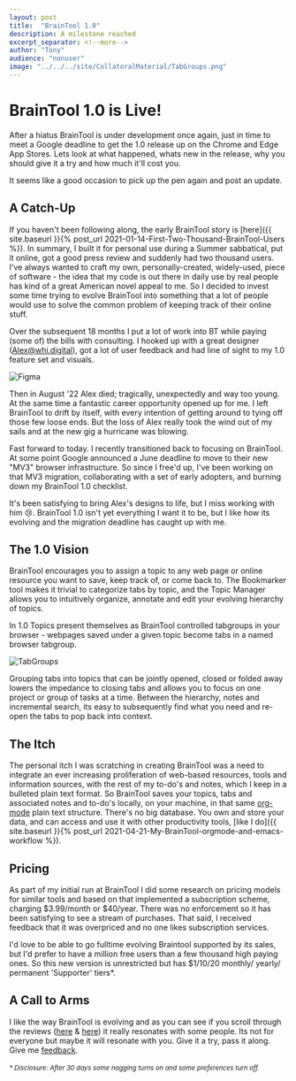 ```yaml
---
layout: post
title:  "BrainTool 1.0"
description: A milestone reached
excerpt_separator: <!--more-->
author: "Tony"
audience: "nonuser"
image: "../../../site/CollatoralMaterial/TabGroups.png"
---
```

# BrainTool 1.0 is Live!
<!--start-->
 After a hiatus BrainTool is under development once again, just in time to meet a Google deadline to get the 1.0 release up on the Chrome and Edge App Stores. Lets look at what happened, whats new in the release, why you should give it a try and how much it'll cost you.
 <!--end-->
It seems like a good occasion to pick up the pen again and post an update. 
<!--more-->

## A Catch-Up
If you haven't been following along, the early BrainTool story is [here]({{ site.baseurl }}{% post_url 2021-01-14-First-Two-Thousand-BrainTool-Users %}). In summary, I built it for personal use during a Summer sabbatical, put it online, got a good press review and suddenly had two thousand users. I've always wanted to craft my own, personally-created, widely-used, piece of software - the idea that my code is out there in daily use by real people has kind of a great American novel appeal to me. So I decided to invest some time trying to evolve BrainTool into something that a lot of people would use to solve the common problem of keeping track of their online stuff.

Over the subsequent 18 months I put a lot of work into BT while paying (some of) the bills with consulting. I hooked up with a great designer (Alex@whi.digital), got a lot of user feedback and had line of sight to my 1.0 feature set and visuals. 

![Figma](../../../site/postAssets/BT-1-0-Figma.png)

Then in August '22 Alex died; tragically, unexpectedly and way too young. At the same time a fantastic career opportunity opened up for me. I left BrainTool to drift by itself, with every intention of getting around to tying off those few loose ends. But the loss of Alex really took the wind out of my sails and at the new gig a hurricane was blowing. 

Fast forward to today. I recently transitioned back to focusing on BrainTool. At some point Google announced a June deadline to move to their new "MV3" browser infrastructure. So since I free'd up, I've been working on that MV3 migration, collaborating with a set of early adopters, and burning down my BrainTool 1.0 checklist. 

It's been satisfying to bring Alex's designs to life, but I miss working with him 😢. BrainTool 1.0 isn't yet everything I want it to be, but I like how its evolving and the migration deadline has caught up with me.

## The 1.0 Vision
BrainTool encourages you to assign a topic to any web page or online resource you want to save, keep track of, or come back to. The Bookmarker tool makes it trivial to categorize tabs by topic, and the Topic Manager allows you to intuitively organize, annotate and edit your evolving hierarchy of topics. 

In 1.0 Topics present themselves as BrainTool controlled tabgroups in your browser - webpages saved under a given topic become tabs in a named browser tabgroup.

![TabGroups](../../../site/CollatoralMaterial/TabGroups.png)

Grouping tabs into topics that can be jointly opened, closed or folded away lowers the impedance to closing tabs and allows you to focus on one project or group of tasks at a time. Between the hierarchy, notes and incremental search, its easy to subsequently find what you need and re-open the tabs to pop back into context.

## The Itch
The personal itch I was scratching in creating BrainTool was a need to integrate an ever increasing proliferation of web-based resources, tools and information sources, with the rest of my to-do's and notes, which I keep in a bulleted plain text format. So BrainTool saves your topics, tabs and associated notes and to-do's locally, on your machine, in that same [org-mode](https://orgmode.org) plain text structure. There's no big database. You own and store your data, and can access and use it with other productivity tools, [like I do]({{ site.baseurl }}{% post_url 2021-04-21-My-BrainTool-orgmode-and-emacs-workflow %}).

## Pricing
As part of my initial run at BrainTool I did some research on pricing models for similar tools and based on that implemented a subscription scheme, charging $3.99/month or $40/year. There  was no enforcement so it has been satisfying to see a stream of purchases. That said, I received feedback that it was overpriced and no one likes subscription services. 

I'd love to be able to go fulltime evolving Braintool supported by its sales, but I'd prefer to have a million free users than a few thousand high paying ones. So this new version is unrestricted but has $1/10/20 monthly/ yearly/ permanent 'Supporter' tiers<super>*</super>.

## A Call to Arms
I like the way BrainTool is evolving and as you can see if you scroll through the reviews ([here](https://chromewebstore.google.com/detail/braintool-beyond-bookmark/fialfmcgpibjgdoeodaondepigiiddio/reviews) & [here](https://microsoftedge.microsoft.com/addons/detail/braintool-beyond-bookma/igibjpnabjgljgnfajjpapocagidmeol)) it really resonates with some people. Its not for everyone but maybe it will resonate with you. Give it a try, pass it along. Give me [feedback](mailto:braintool.extension@gmail.com). 
<br/>
<br/>
<a name="footnote"></a>
<small><i><super>*</super> Disclosure: After 30 days some nagging turns on and some preferences turn off.</i></small>
